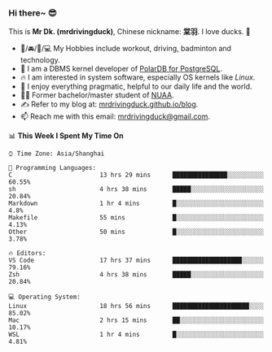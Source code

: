 ### Hi there~ 😎

This is **Mr Dk. (mrdrivingduck)**, Chinese nickname: **棠羽**. I love ducks. 🦆

- 💪/🚘/🏸/💻 My Hobbies include workout, driving, badminton and technology.
- 🍊 I am a DBMS kernel developer of [PolarDB for PostgreSQL](https://github.com/ApsaraDB/PolarDB-for-PostgreSQL).
- 🔥 I am interested in system software, especially OS kernels like *Linux*.
- 🔧 I enjoy everything pragmatic, helpful to our daily life and the world.
- 👨‍🎓 Former bachelor/master student of [NUAA](https://en.wikipedia.org/wiki/Nanjing_University_of_Aeronautics_and_Astronautics).
- ✍ Refer to my blog at: [mrdrivingduck.github.io/blog](https://www.mrdrivingduck.cn/blog/#/).
- 📫 Reach me with this email: [mrdrivingduck@gmail.com](mailto:mrdrivingduck@gmail.com).

<!--START_SECTION:waka-->
📊 **This Week I Spent My Time On** 

```text
⌚︎ Time Zone: Asia/Shanghai

💬 Programming Languages: 
C                        13 hrs 29 mins      ███████████████░░░░░░░░░░   60.55% 
sh                       4 hrs 38 mins       █████░░░░░░░░░░░░░░░░░░░░   20.84% 
Markdown                 1 hr 4 mins         █░░░░░░░░░░░░░░░░░░░░░░░░   4.8% 
Makefile                 55 mins             █░░░░░░░░░░░░░░░░░░░░░░░░   4.13% 
Other                    50 mins             █░░░░░░░░░░░░░░░░░░░░░░░░   3.78%

🔥 Editors: 
VS Code                  17 hrs 37 mins      ███████████████████░░░░░░   79.16% 
Zsh                      4 hrs 38 mins       █████░░░░░░░░░░░░░░░░░░░░   20.84%

💻 Operating System: 
Linux                    18 hrs 56 mins      █████████████████████░░░░   85.02% 
Mac                      2 hrs 15 mins       ██░░░░░░░░░░░░░░░░░░░░░░░   10.17% 
WSL                      1 hr 4 mins         █░░░░░░░░░░░░░░░░░░░░░░░░   4.81%

```


<!--END_SECTION:waka-->

<!-- ![Mr Dk.'s GitHub Stats](https://github-readme-stats.vercel.app/api?username=mrdrivingduck&count_private&show_icons=true&theme=buefy) -->

<!-- ![Most Used Languages](https://github-readme-stats.vercel.app/api/top-langs/?username=mrdrivingduck&exclude_repo=mips32-CPU,snort-tcp-socket&theme=buefy&layout=compact&langs_count=10) -->


<!--
**mrdrivingduck/mrdrivingduck** is a ✨ _special_ ✨ repository because its `README.md` (this file) appears on your GitHub profile.

Here are some ideas to get you started:

- 🔭 I’m currently working on ...
- 🌱 I’m currently learning ...
- 👯 I’m looking to collaborate on ...
- 🤔 I’m looking for help with ...
- 💬 Ask me about ...
- 📫 How to reach me: ...
- 😄 Pronouns: ...
- ⚡ Fun fact: ...
-->
